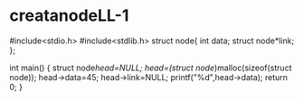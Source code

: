 # creatanodeLL-1

#include<stdio.h>
#include<stdlib.h>
struct node{
 int data;
 struct node*link;
 };

  int main()
  {
      struct node*head=NULL;
      head=(struct node*)malloc(sizeof(struct node));
      head->data=45;
      head->link=NULL;
      printf("%d",head->data);
      return 0;
  }

